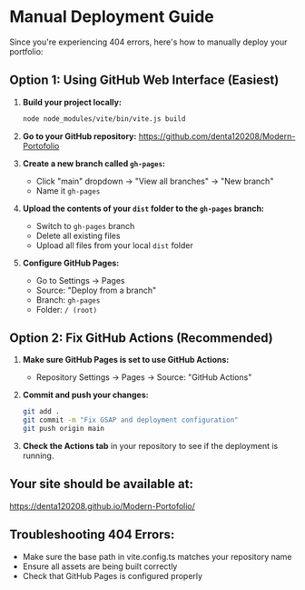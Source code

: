 # Manual Deployment Guide

Since you're experiencing 404 errors, here's how to manually deploy your portfolio:

## Option 1: Using GitHub Web Interface (Easiest)

1. **Build your project locally:**
   ```bash
   node node_modules/vite/bin/vite.js build
   ```

2. **Go to your GitHub repository:**
   https://github.com/denta120208/Modern-Portofolio

3. **Create a new branch called `gh-pages`:**
   - Click "main" dropdown → "View all branches" → "New branch"
   - Name it `gh-pages`

4. **Upload the contents of your `dist` folder to the `gh-pages` branch:**
   - Switch to `gh-pages` branch
   - Delete all existing files
   - Upload all files from your local `dist` folder

5. **Configure GitHub Pages:**
   - Go to Settings → Pages
   - Source: "Deploy from a branch"
   - Branch: `gh-pages`
   - Folder: `/ (root)`

## Option 2: Fix GitHub Actions (Recommended)

1. **Make sure GitHub Pages is set to use GitHub Actions:**
   - Repository Settings → Pages → Source: "GitHub Actions"

2. **Commit and push your changes:**
   ```bash
   git add .
   git commit -m "Fix GSAP and deployment configuration"
   git push origin main
   ```

3. **Check the Actions tab** in your repository to see if the deployment is running.

## Your site should be available at:
https://denta120208.github.io/Modern-Portofolio/

## Troubleshooting 404 Errors:
- Make sure the base path in vite.config.ts matches your repository name
- Ensure all assets are being built correctly
- Check that GitHub Pages is configured properly
